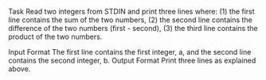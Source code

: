 Task
Read two integers from STDIN and print three lines where:
(1) the first line contains the sum of the two numbers,
(2) the second line contains the difference of the two numbers (first - second),
(3) the third line contains the product of the two numbers.

Input Format
The first line contains the first integer, a, and the second line contains the second integer, b.
Output Format
Print three lines as explained above. 
